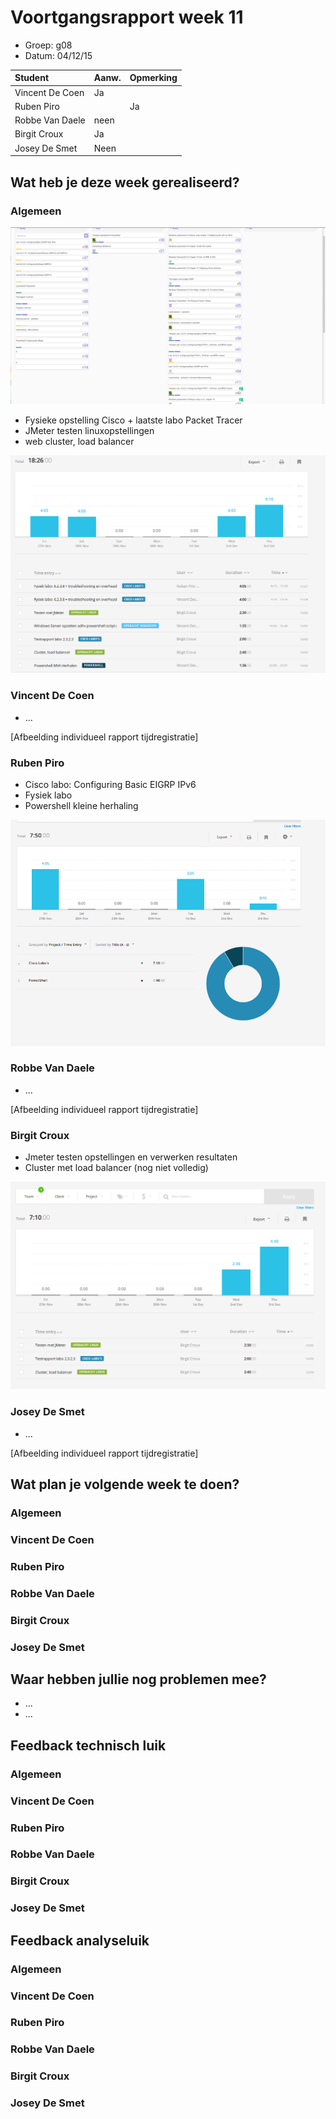 # Voortgangsrapport week 11

* Groep: g08
* Datum: 04/12/15

| Student  | Aanw. | Opmerking |
| :---     | :---  | :---      |
| Vincent De Coen |    Ja   |           |
| Ruben Piro |       | Ja          |
| Robbe Van Daele |    neen   |           |
| Birgit Croux |      Ja |           |
| Josey De Smet |    Neen  |            |

## Wat heb je deze week gerealiseerd?

### Algemeen

![Afbeelding huidige toestand Kanban-bord(en) invoegen](/weekrapport/media/w11/kanbanteam.png "huboard team")

* Fysieke opstelling Cisco + laatste labo Packet Tracer
* JMeter testen linuxopstellingen
* web cluster, load balancer

![Afbeelding teamoverzicht tijdregistratie onderverdeeld per deelopdracht](/weekrapport/media/w11/togglteam.png "toggl team")


### Vincent De Coen

* ...

[Afbeelding individueel rapport tijdregistratie]

### Ruben Piro

* Cisco labo: Configuring Basic EIGRP IPv6
* Fysiek labo 
* Powershell kleine herhaling

![Afbeelding individueel rapport tijdregistratie](/weekrapport/media/w11/Week11Ruben.PNG "tijdregistratie individueel Ruben")

### Robbe Van Daele

* ...

[Afbeelding individueel rapport tijdregistratie]

### Birgit Croux

* Jmeter testen opstellingen en verwerken resultaten
* Cluster met load balancer (nog niet volledig)

![Afbeelding individueel rapport tijdregistratie](/weekrapport/media/w11/togglbirgit.png "tijdregistratie individueel birgit")

### Josey De Smet

* ...

[Afbeelding individueel rapport tijdregistratie]


## Wat plan je volgende week te doen?

### Algemeen
### Vincent De Coen
### Ruben Piro
### Robbe Van Daele
### Birgit Croux
### Josey De Smet

## Waar hebben jullie nog problemen mee?

* ...
* ...

## Feedback technisch luik

### Algemeen

### Vincent De Coen
### Ruben Piro
### Robbe Van Daele
### Birgit Croux
### Josey De Smet

## Feedback analyseluik

### Algemeen

### Vincent De Coen
### Ruben Piro
### Robbe Van Daele
### Birgit Croux
### Josey De Smet
